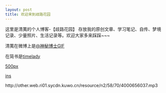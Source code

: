 ```yaml
---
layout: post
title: 欢迎来到歧路花园
---
```



这里是清荑的个人博客-【歧路花园】 存放我的原创文章、学习笔记、自传、梦境记录、少量照片、生活记录等。欢迎大家多来踩踩~~~ &nbsp;

清荑在微博上是[@神秘博士GIF](http://weibo.com/qingyi928/profile?rightmod=1&wvr=6&mod=personinfo) &nbsp;

在简书是[timelady](http://www.jianshu.com/u/e0ebaafb5f45) &nbsp;

[500px](https://500px.com/ximenggougou42) &nbsp; &nbsp;

[ins](https://www.instagram.com/MykandHart/) &nbsp;

<p>http://other.web.ri01.sycdn.kuwo.cn/resource/n2/58/70/4000656037.mp3</p>
